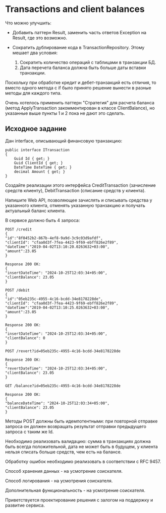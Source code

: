 <h1>Transactions and client balances</h1>

<p>Что можно улучшить:</p>
<ul>
<li>Добавить паттерн Result, заменить часть ответов Exception на Result, где это возможно.</li>
<li><p>Сократить дублирование кода в TransactionRepository. Этому мешает два условия:</p>
    <ol>
        <li>Сократить количество операций с таблицами в транзакции БД.</li>
        <li>Дата перечета баланса должна быть больше даты вставки транзакции.</li>
    </ol>
</li>
</ul>
<p> Поскольку при обработке кредит и дебет-транзакций есть отличия, то вместо одного метода с if было принято решение вынести в разные методы для каждого типа.</p>
<p> Очень хотелось применить паттерн "Стратегия" для расчета баланса (метод ApplyTransaction закомментирован в классе ClientBalance), но указанные выше пункты 1 и 2 пока не дают это сделать.</p>

    
      
<h2>Исходное задание</h2>

<p>Дан interface, описывающий финансовую транзакцию:</p>
<pre><code>public interface ITransaction  
{  
    Guid Id { get; }   
    Guid ClientId { get; }  
    DateTime DateTime { get; }  
    decimal Amount { get; }  
}</code></pre> 

Создайте реализации этого интерфейса CreditTransaction (зачисление средств клиенту), DebitTransaction
(списание средств у клиента).

Напишите Web API, позволяющее зачислять и списывать средства у
указанного клиента, отменять указанную транзакцию и получать актуальный баланс клиента. 

В сервисе
должно быть 4 запроса:  

```
POST /credit  
{  
"id":"8f0452b2-867b-4ef8-9a9d-3c9c03d9afdf",  
"clientId": "cfaa0d3f-7fea-4423-9f69-ebff826e2f89",  
"dateTime":"2019-04-02T13:10:20.0263632+03:00",  
"amount":23.05  
}
 ```
```
Response 200 OK:  
{  
"insertDateTime": "2024-10-25T12:03:34+05:00",  
"clientBalance": 23.05  
}
```



```
POST /debit  
{  
"id":"05eb235c-4955-4c16-bcdd-34e8178228de",  
"clientId": "cfaa0d3f-7fea-4423-9f69-ebff826e2f89",  
"dateTime":"2019-04-02T13:10:25.0263632+03:00",  
"amount":23.05  
}
```
```
Response 200 OK:  
{  
"insertDateTime": "2024-10-25T12:03:34+05:00",  
"clientBalance": 0  
}
```

```
POST /revert?id=05eb235c-4955-4c16-bcdd-34e8178228de  
```
```
Response 200 OK:  
{  
"revertDateTime": "2024-10-25T12:03:34+05:00",  
"clientBalance": 23.05  
}
```

```
GET /balance?id=05eb235c-4955-4c16-bcdd-34e8178228de
```
```
Response 200 OK:  
{  
"balanceDateTime": "2024-10-25T12:03:34+05:00",  
"clientBalance": 23.05  
}
```

Методы POST должны быть идемпотентными: при повторной отправке запроса он должен
возвращать результат отправки предыдущего запроса с таким же Id. 

Необходимо реализовать валидацию: сумма в транзакциях должна быть всегда положительной,
дата не может быть в будущем, у клиента нельзя списать больше средств, чем есть на балансе.

Обработку ошибок необходимо реализовать в соответствии с RFC 9457.  

Способ хранения данных - на усмотрение соискателя.  

Способ логирования - на усмотрения соискателя.  

Дополнительная функциональность - на усмотрение соискателя.  

Приветствуется проектирование решения с залогом на поддержку и развитие сервиса.  

